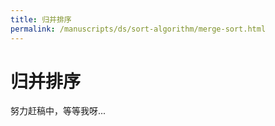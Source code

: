 ```yaml
---
title: 归并排序
permalink: /manuscripts/ds/sort-algorithm/merge-sort.html
---
```


# 归并排序

努力赶稿中，等等我呀...
